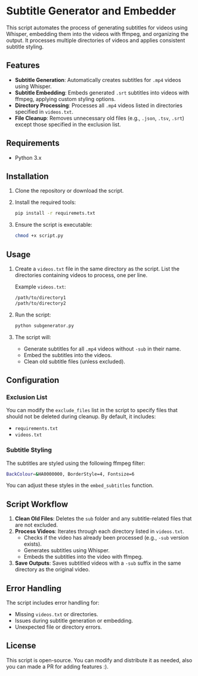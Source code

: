 # Subtitle Generator and Embedder

This script automates the process of generating subtitles for videos using Whisper, embedding them into the videos with ffmpeg, and organizing the output. It processes multiple directories of videos and applies consistent subtitle styling.

## Features

- **Subtitle Generation**: Automatically creates subtitles for `.mp4` videos using Whisper.
- **Subtitle Embedding**: Embeds generated `.srt` subtitles into videos with ffmpeg, applying custom styling options.
- **Directory Processing**: Processes all `.mp4` videos listed in directories specified in `videos.txt`.
- **File Cleanup**: Removes unnecessary old files (e.g., `.json`, `.tsv`, `.srt`) except those specified in the exclusion list.

## Requirements

- Python 3.x

## Installation

1. Clone the repository or download the script.
2. Install the required tools:

     ```bash
     pip install -r requiremets.txt
     ```

3. Ensure the script is executable:

   ```bash
   chmod +x script.py
   ```

## Usage

1. Create a `videos.txt` file in the same directory as the script. List the directories containing videos to process, one per line.

   Example `videos.txt`:

   ```bash
   /path/to/directory1
   /path/to/directory2
   ```

2. Run the script:

   ```bash
   python subgenerator.py
   ```

3. The script will:
   - Generate subtitles for all `.mp4` videos without `-sub` in their name.
   - Embed the subtitles into the videos.
   - Clean old subtitle files (unless excluded).

## Configuration

### Exclusion List

You can modify the `exclude_files` list in the script to specify files that should not be deleted during cleanup. By default, it includes:

- `requirements.txt`
- `videos.txt`

### Subtitle Styling

The subtitles are styled using the following ffmpeg filter:

```bash
BackColour=&HA0000000, BorderStyle=4, Fontsize=6
```

You can adjust these styles in the `embed_subtitles` function.

## Script Workflow

1. **Clean Old Files**: Deletes the `sub` folder and any subtitle-related files that are not excluded.
2. **Process Videos**: Iterates through each directory listed in `videos.txt`.
   - Checks if the video has already been processed (e.g., `-sub` version exists).
   - Generates subtitles using Whisper.
   - Embeds the subtitles into the video with ffmpeg.
3. **Save Outputs**: Saves subtitled videos with a `-sub` suffix in the same directory as the original video.

## Error Handling

The script includes error handling for:

- Missing `videos.txt` or directories.
- Issues during subtitle generation or embedding.
- Unexpected file or directory errors.

## License

This script is open-source. You can modify and distribute it as needed, also you can made a PR for adding features :).
